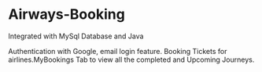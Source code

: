 # Airways-Booking
Integrated with MySql Database and Java

Authentication with Google, email login feature. Booking Tickets for airlines.MyBookings Tab to view all the completed and Upcoming Journeys.

